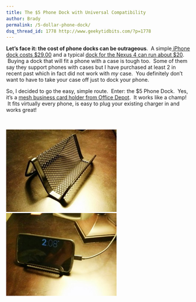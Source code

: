 ```yaml
---
title: The $5 Phone Dock with Universal Compatibility
author: Brady
permalink: /5-dollar-phone-dock/
dsq_thread_id: 1778 http://www.geekytidbits.com/?p=1778
---
```

**Let&#8217;s face it: the cost of phone docks can be outrageous**.  A simple<a href="http://store.apple.com/us/product/MC596ZM/B/apple-iphone-4-dock" target="_blank"> iPhone dock costs $29.00</a> and a typical <a href="http://www.amazon.com/RND-Nexus-compatible-without-slim-fit/dp/B00ASQPLOG/ref=br_lf_m_1001095131_1_1_ttl?ie=UTF8&s=wireless&pf_rd_p=1602828162&pf_rd_s=center-3&pf_rd_t=1401&pf_rd_i=1001095131&pf_rd_m=ATVPDKIKX0DER&pf_rd_r=1WTSV0B8Y4SDHDXDE8ZZ" target="_blank">dock for the Nexus 4 can run about $20</a>.  Buying a dock that will fit a phone with a case is tough too.  Some of them say they support phones with cases but I have purchased at least 2 in recent past which in fact did not work with *my* case.  You definitely don&#8217;t want to have to take your case off just to dock your phone.

So, I decided to go the easy, simple route.  Enter: the $5 Phone Dock.  Yes, it&#8217;s a <a href="http://www.officedepot.com/a/products/346429/Office-Depot-Brand-Metro-Mesh-Business/" target="_blank">mesh business card holder from Office Depot</a>.  It works like a champ!  It fits virtually every phone, is easy to plug your existing charger in and works great!


&nbsp;

[<img class="alignnone size-medium wp-image-1785" alt="IMG_20130818_140702" src="/media/IMG_20130818_140702-300x224.jpg" width="300" height="224" />][1][<img class="alignnone size-medium wp-image-1784" alt="IMG_20130818_140847" src="/media/IMG_20130818_140847-300x225.jpg" width="300" height="225" />][2]

&nbsp;

 [1]: /media/IMG_20130818_140702.jpg
 [2]: /media/IMG_20130818_140847.jpg
